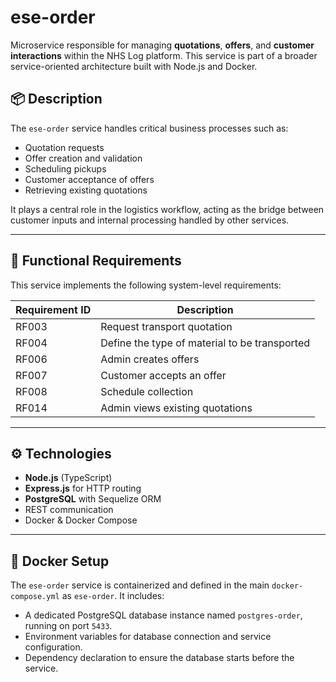 # ese-order

Microservice responsible for managing **quotations**, **offers**, and **customer interactions** within the NHS Log platform. This service is part of a broader service-oriented architecture built with Node.js and Docker.

## 📦 Description

The `ese-order` service handles critical business processes such as:

- Quotation requests
- Offer creation and validation
- Scheduling pickups
- Customer acceptance of offers
- Retrieving existing quotations

It plays a central role in the logistics workflow, acting as the bridge between customer inputs and internal processing handled by other services.

---

## 🧩 Functional Requirements

This service implements the following system-level requirements:

| Requirement ID | Description |
|----------------|-------------|
| RF003          | Request transport quotation |
| RF004          | Define the type of material to be transported |
| RF006          | Admin creates offers |
| RF007          | Customer accepts an offer |
| RF008          | Schedule collection |
| RF014          | Admin views existing quotations |

---

## ⚙️ Technologies

- **Node.js** (TypeScript)
- **Express.js** for HTTP routing
- **PostgreSQL** with Sequelize ORM
- REST communication
- Docker & Docker Compose

---

## 🐳 Docker Setup

The `ese-order` service is containerized and defined in the main `docker-compose.yml` as `ese-order`. It includes:

- A dedicated PostgreSQL database instance named `postgres-order`, running on port `5433`.
- Environment variables for database connection and service configuration.
- Dependency declaration to ensure the database starts before the service.
